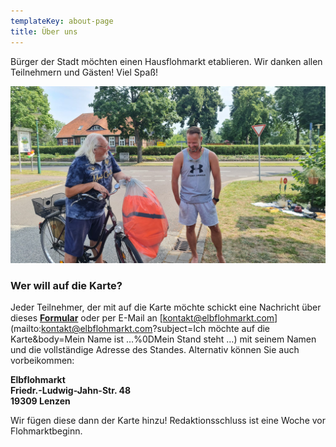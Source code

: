 ```yaml
---
templateKey: about-page
title: Über uns
---
```

Bürger der Stadt möchten einen Hausflohmarkt etablieren.
Wir danken allen Teilnehmern und Gästen! 
Viel Spaß!

![](../../../static/img/about.jpg)

### Wer will auf die Karte?

Jeder Teilnehmer, der mit auf die Karte möchte schickt eine Nachricht über dieses **[Formular](/kontakt)** oder per E-Mail an [kontakt@elbflohmarkt.com](mailto:kontakt@elbflohmarkt.com?subject=Ich möchte auf die Karte&body=Mein Name ist …%0DMein Stand steht …) mit seinem Namen und die vollständige Adresse des Standes. Alternativ können Sie auch vorbeikommen:

**Elbflohmarkt** \
**Friedr.-Ludwig-Jahn-Str. 48** \
**19309 Lenzen**

Wir fügen diese dann der Karte hinzu! Redaktionsschluss ist eine Woche vor Flohmarktbeginn.